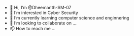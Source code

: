 - 👋 Hi, I’m @Dheemanth-SM-07
- 👀 I’m interested in Cyber Security
- 🌱 I’m currently learning computer science and enginnering 
- 💞️ I’m looking to collaborate on ...
- 📫 How to reach me ...

<!---
Dheemanth-SM-07/Dheemanth-SM-07 is a ✨ special ✨ repository because its `README.md` (this file) appears on your GitHub profile.
You can click the Preview link to take a look at your changes.
--->
